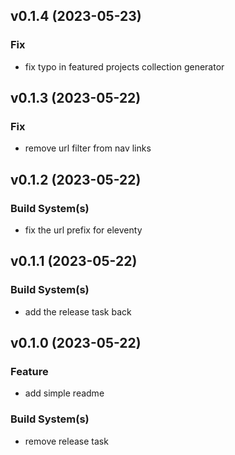 ## v0.1.4 (2023-05-23)

### Fix

- fix typo in featured projects collection generator

## v0.1.3 (2023-05-22)

### Fix

- remove url filter from nav links

## v0.1.2 (2023-05-22)

### Build System(s)

- fix the url prefix for eleventy

## v0.1.1 (2023-05-22)

### Build System(s)

- add the release task back

## v0.1.0 (2023-05-22)

### Feature

- add simple readme

### Build System(s)

- remove release task
